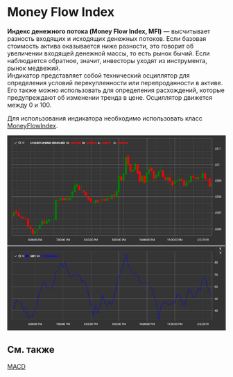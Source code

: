 # Money Flow Index

**Индекс денежного потока (Money Flow Index, MFI)** — высчитывает разность входящих и исходящих денежных потоков. Если базовая стоимость актива оказывается ниже разности, это говорит об увеличении входящей денежной массы, то есть рынок бычий. Если наблюдается обратное, значит, инвесторы уходят из инструмента, рынок медвежий.  
Индикатор представляет собой технический осциллятор для определения условий перекупленности или перепроданности в активе. Его также можно использовать для определения расхождений, которые предупреждают об изменении тренда в цене. Осциллятор движется между 0 и 100.

Для использования индикатора необходимо использовать класс [MoneyFlowIndex](xref:StockSharp.Algo.Indicators.MoneyFlowIndex). 

![IndicatorMoneyFlowIndex](../images/IndicatorMoneyFlowIndex.png)

## См. также

[MACD](IndicatorMovingAverageConvergenceDivergence.md)
